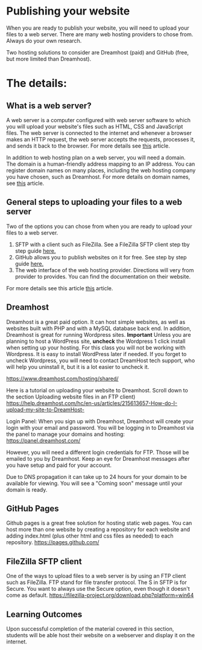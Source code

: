 

# Publishing your website #
When you are ready to publish your website, you will need to upload your files to a web server. 
There are many web hosting providers to chose from. Always do your own research.  

Two hosting solutions to consider are Dreamhost (paid) and GitHub (free, but more limited than Dreamhost).

# The details: #

## What is a web server? ##

A web server is a computer configured with web server software to which you will upload your website's files such as HTML, CSS and JavaScript files.
The web server is connected to the internet and whenever a browser makes an HTTP request, the web server accepts the requests, processes it, and sends it back to the browser.
For more details see [this](https://developer.mozilla.org/en-US/docs/Learn/Common_questions/What_is_a_web_server) article.

In addition to web hosting plan on a web server, you will need a domain. 
The domain is a human-friendly address mapping to an IP address. You can register domain names on many places, including the web hosting company you have chosen, such as Dreamhost.  For more details on domain names, see [this](https://developer.mozilla.org/en-US/docs/Learn/Common_questions/What_is_a_domain_name) article.


## General steps to uploading your files to a web server ##

Two of the options you can chose from when you are ready to upload your files to a web server.

1. SFTP with a client such as FileZilla. See a FileZilla SFTP client step tby step guide [here.](https://developer.mozilla.org/en-US/docs/Learn/Common_questions/Upload_files_to_a_web_server)
2. GitHub allows you to publish websites on it for free. See step by step guide [here.](https://pages.github.com/)
3. The web interface of the web hosting provider. Directions will very from provider to provides. You can find the documentation on their website.

For more details see this article [this](https://developer.mozilla.org/en-US/docs/Learn/Common_questions/Upload_files_to_a_web_server) article. 

## Dreamhost ##

Dreamhost is a great paid option. It can host simple websites, as well as websites built with PHP and with a MySQL database back end.  In addition, Dreamhost is great for running Wordpress sites. 
**Important** Unless you are planning to host a WordPress site, **uncheck** the Wordpress 1 click install when setting up your hosting.
For this class you will not be working with Wordpress. It is easy to install WordPress later if needed.  If you forget to uncheck Wordpress, you will need to contact DreamHost tech support, who will help you uninstall it, but it is a lot easier to uncheck it.

https://www.dreamhost.com/hosting/shared/

Here is a tutorial on uploading your website to Dreamhost. Scroll down to the section Uploading website files in an FTP client)
https://help.dreamhost.com/hc/en-us/articles/215613657-How-do-I-upload-my-site-to-DreamHost-

Login Panel: When you sign up with Dreamhost, Dreamhost will create your login with your email and password. You will be logging in to Dreamhost via the panel to manage your domains and hosting: https://panel.dreamhost.com/

However, you will need a different login credentials for FTP.  Those will be  emailed to you by Dreamhost. Keep an eye for Dreamhost messages after you have setup and paid for your account. 

Due to DNS propagation it can take up to 24 hours for your domain to be available for viewing. You will see a "Coming soon" message until your domain is ready.


## GitHub Pages ##

Github pages is a great free solution for hosting static web pages. You can host more than one website by creating a repository for each website 
and adding index.html (plus other html and css files as needed) to each repository.
https://pages.github.com/


## FileZilla SFTP client ## 
One of the ways to upload files to a web server is by using an FTP client such as FileZilla. FTP stand for file transfer protocol. The S in SFTP is for Secure. You want to always use the Secure option, even though it doesn't come as default.
https://filezilla-project.org/download.php?platform=win64


## Learning Outcomes
Upon successful completion of the material covered in this section, students will be able host their website on a webserver and display it on the internet.

 
